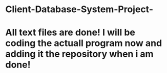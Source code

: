 # Client-Database-System-Project-
# All text files are done! I will be coding the actuall program now and adding it the repository when i am done!
